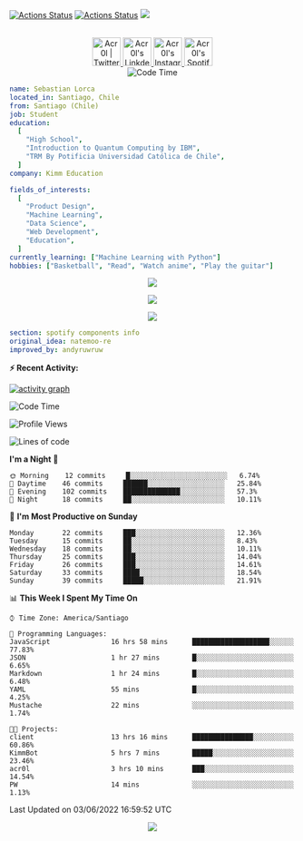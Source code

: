 [![Actions Status](https://github.com/acr0l/acr0l/workflows/wakatime-stats/badge.svg)](https://github.com/acr0l/acr0l/actions)
[![Actions Status](https://github.com/acr0l/acr0l/workflows/update-gh-activity/badge.svg)](https://github.com/acr0l/acr0l/actions)
![](https://visitor-badge.glitch.me/badge?page_id=acr0l.acr0l)

<p align="center">
<br/>
<a href="https://twitter.com/acr0l9">
  <img alt="Acr0l | Twitter" width="50px" src="https://user-images.githubusercontent.com/43545812/144034996-602b144a-16e1-41cc-99e7-c6040b20dcaf.png"/>
</a>
<a href="https://www.linkedin.com/in/seba-lorca-g">
  <img alt="Acr0l's LinkdeIN" width="50px" src="https://user-images.githubusercontent.com/43545812/144035037-0f415fc7-9f96-4517-a370-ccc6e78a714b.png" />
</a>
<a href="https://www.instagram.com/5eb4_lg">
  <img alt="Acr0l's Instagram" width="50px" src="https://user-images.githubusercontent.com/43545812/144035088-0dfb165f-8fe0-4d13-896c-876c29d2b128.png" />
</a>
<a href="https://open.spotify.com/user/acroltime?si=8e3de699b0cb4cbb">
  <img alt="Acr0l's Spotify" width="50px" src="https://user-images.githubusercontent.com/43545812/144035120-1ad5169b-91c7-4078-bef9-6a82c733f373.png" />
</a>
<br>
<img alt="Code Time" src="https://wakatime.com/badge/github/Acr0l/sebastian-lorca-client.svg" />
</p>

```yaml
name: Sebastian Lorca
located_in: Santiago, Chile
from: Santiago (Chile)
job: Student
education:
  [
    "High School",
    "Introduction to Quantum Computing by IBM",
    "TRM By Potificia Universidad Católica de Chile",
  ]
company: Kimm Education

fields_of_interests:
  [
    "Product Design",
    "Machine Learning",
    "Data Science",
    "Web Development",
    "Education",
  ]
currently_learning: ["Machine Learning with Python"]
hobbies: ["Basketball", "Read", "Watch anime", "Play the guitar"]
```

<p align="center">
  <img alig src="https://github-profile-trophy.vercel.app/?username=acr0l&column=6&rank=SSS,SS,S,AAA,AA,A,B,C" />
</p>

<p align="center">
  <a href="https://spotify-github-profile.vercel.app/api/view?uid=11147618695&redirect=true">
    <img src="https://spotify-github-profile.vercel.app/api/view?uid=11147618695&cover_image=true&theme=default&bar_color=e3e3e3&bar_color_cover=true">
  </a>
</p>

<p align="center">
  <img src="https://acr0l.vercel.app/api/top-played">
</p>

```yaml
section: spotify components info
original_idea: natemoo-re
improved_by: andyruwruw
```

**:zap: Recent Activity:**

<!--START_SECTION:activity-->

<!--END_SECTION:activity-->

[![activity graph](https://activity-graph.herokuapp.com/graph?username=acr0l&custom_title=Seba's%20activity%20graph&theme=github-light&hide_border=true)](https://github.com/ashutosh00710/github-readme-activity-graph)

<!--START_SECTION:waka-->
![Code Time](http://img.shields.io/badge/Code%20Time-162%20hrs%2048%20mins-blue)

![Profile Views](http://img.shields.io/badge/Profile%20Views-61-blue)

![Lines of code](https://img.shields.io/badge/From%20Hello%20World%20I%27ve%20Written-159%20Thousand%20lines%20of%20code-blue)

**I'm a Night 🦉** 

```text
🌞 Morning    12 commits     █░░░░░░░░░░░░░░░░░░░░░░░░   6.74% 
🌆 Daytime    46 commits     ██████░░░░░░░░░░░░░░░░░░░   25.84% 
🌃 Evening    102 commits    ██████████████░░░░░░░░░░░   57.3% 
🌙 Night      18 commits     ██░░░░░░░░░░░░░░░░░░░░░░░   10.11%

```
📅 **I'm Most Productive on Sunday** 

```text
Monday       22 commits     ███░░░░░░░░░░░░░░░░░░░░░░   12.36% 
Tuesday      15 commits     ██░░░░░░░░░░░░░░░░░░░░░░░   8.43% 
Wednesday    18 commits     ██░░░░░░░░░░░░░░░░░░░░░░░   10.11% 
Thursday     25 commits     ███░░░░░░░░░░░░░░░░░░░░░░   14.04% 
Friday       26 commits     ███░░░░░░░░░░░░░░░░░░░░░░   14.61% 
Saturday     33 commits     ████░░░░░░░░░░░░░░░░░░░░░   18.54% 
Sunday       39 commits     █████░░░░░░░░░░░░░░░░░░░░   21.91%

```


📊 **This Week I Spent My Time On** 

```text
⌚︎ Time Zone: America/Santiago

💬 Programming Languages: 
JavaScript               16 hrs 58 mins      ███████████████████░░░░░░   77.83% 
JSON                     1 hr 27 mins        █░░░░░░░░░░░░░░░░░░░░░░░░   6.65% 
Markdown                 1 hr 24 mins        █░░░░░░░░░░░░░░░░░░░░░░░░   6.48% 
YAML                     55 mins             █░░░░░░░░░░░░░░░░░░░░░░░░   4.25% 
Mustache                 22 mins             ░░░░░░░░░░░░░░░░░░░░░░░░░   1.74%

🐱‍💻 Projects: 
client                   13 hrs 16 mins      ███████████████░░░░░░░░░░   60.86% 
KimmBot                  5 hrs 7 mins        █████░░░░░░░░░░░░░░░░░░░░   23.46% 
acr0l                    3 hrs 10 mins       ███░░░░░░░░░░░░░░░░░░░░░░   14.54% 
PW                       14 mins             ░░░░░░░░░░░░░░░░░░░░░░░░░   1.13%

```


 Last Updated on 03/06/2022 16:59:52 UTC
<!--END_SECTION:waka-->

<p align="center">
  <img src="https://capsule-render.vercel.app/api?type=waving&color=gradient&height=60&section=footer"/>
</p>
